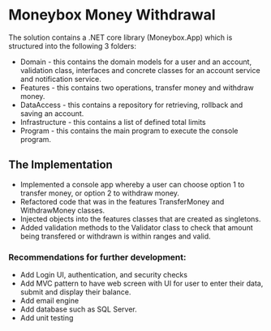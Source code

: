 # Moneybox Money Withdrawal


The solution contains a .NET core library (Moneybox.App) which is structured into the following 3 folders:



* Domain - this contains the domain models for a user and an account, validation class, interfaces and concrete classes for an account service and notification service.	  
* Features - this contains two operations, transfer money and withdraw money.
* DataAccess - this contains a repository for retrieving, rollback and saving an account.
* Infrastructure - this contains a list of defined total limits
* Program - this contains the main program to execute the console program.



## The Implementation
* Implemented a console app whereby a user can choose option 1 to transfer money, or option 2 to withdraw money.
* Refactored code that was in the features TransferMoney and WithdrawMoney classes.
* Injected objects into the features classes that are created as singletons.
* Added validation methods to the Validator class to check that amount being transfered or withdrawn is within ranges and valid.

### Recommendations for further development:
* Add Login UI, authentication, and security checks
* Add MVC pattern to have web screen with UI for user to enter their data, submit and display their balance.
* Add email engine
* Add database such as SQL Server.
* Add unit testing

